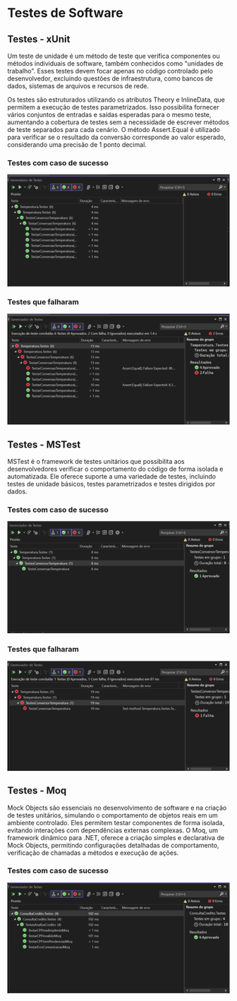 # Testes de Software 

## Testes - xUnit

Um teste de unidade é um método de teste que verifica componentes ou métodos individuais de software, também conhecidos como "unidades de trabalho". Esses testes devem focar apenas no código controlado pelo desenvolvedor, excluindo questões de infraestrutura, como bancos de dados, sistemas de arquivos e recursos de rede.

Os testes são estruturados utilizando os atributos Theory e InlineData, que permitem a execução de testes parametrizados. Isso possibilita fornecer vários conjuntos de entradas e saídas esperadas para o mesmo teste, aumentando a cobertura de testes sem a necessidade de escrever métodos de teste separados para cada cenário. O método Assert.Equal é utilizado para verificar se o resultado da conversão corresponde ao valor esperado, considerando uma precisão de 1 ponto decimal.

### Testes com caso de sucesso

<img src="./Assets/xUnit-sucesso.PNG">

### Testes que falharam

<img src="./Assets/xUnit-falha.PNG">

## Testes - MSTest

MSTest é o framework de testes unitários que possibilita aos desenvolvedores verificar o comportamento do código de forma isolada e automatizada. Ele oferece suporte a uma variedade de testes, incluindo testes de unidade básicos, testes parametrizados e testes dirigidos por dados.

### Testes com caso de sucesso

<img src="./Assets/MSTest-sucesso.PNG">

### Testes que falharam

<img src="./Assets/MSTest-falha.PNG">

## Testes - Moq

Mock Objects são essenciais no desenvolvimento de software e na criação de testes unitários, simulando o comportamento de objetos reais em um ambiente controlado. Eles permitem testar componentes de forma isolada, evitando interações com dependências externas complexas. O Moq, um framework dinâmico para .NET, oferece a criação simples e declarativa de Mock Objects, permitindo configurações detalhadas de comportamento, verificação de chamadas a métodos e execução de ações.

### Testes com caso de sucesso

<img src="./Assets/Moq-sucesso.PNG">


